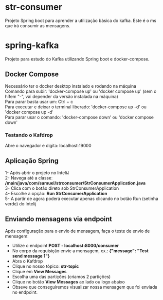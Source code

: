 # str-consumer
Projeto Spring boot para aprender a utilização básica do kafka. Este é o ms que irá consumir as mensagens.  

# spring-kafka
Projeto para estudo do Kafka utilizando Spring boot e docker-compose.

## Docker Compose
Necessário ter o docker desktop instalado e rodando na máquina  
Comando para subir: 'docker-compose up' ou 'docker compose up' (sem o hífem "-", vai depender da versão instalada na máquina)  
Para parar basta usar um: Ctrl + c  
Para executar e deixar o terminal liberado: 'docker-compose up -d' ou 'docker compose up -d'  
Para parar usar o comando: 'docker-compose down' ou 'docker compose down'

### Testando o Kafdrop
Abre o navegador e digita: localhost:19000

## Aplicação Spring
1- Após abrir o projeto no InteliJ  
2- Navega até a classe: **/main/java/com/samuel/strconsumer/StrConsumerApplication.java**  
3- Clica com o botão direto sob StrConsumerApplication  
4- Escolhe a opção: **Run StrConsumerApplication**  
5- A partir de agora poderá executar apenas clicando no botão Run (setinha verde) do Intelij

## Enviando mensagens via endpoint
Após configuração para o envio de mensagem, faça o teste de envio de mensagem:
- Utilize o endpoint **POST - localhost:8000/consumer**
- No corpo da requisição envie a mensagem, ex.: **{"message": "Test send message 1"}**
- Abra o Kafdrop
- Clique no nosso tópico: **str-topic**
- Clique em **View Messages**
- Escolha uma das partições (criamos 2 partições)
- Clique no botão **View Messages** ao lado ou logo abaixo
- Obseve que conseguiremos visualizar nossa mensagem que foi enviada no endpoint.  